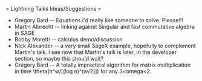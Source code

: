 = Lightning Talks Ideas/Suggestions =
 * Gregory Bard -- Equations I'd really like someone to solve. Please!!!
 * Martin Albrecht -- linking against Singular and fast commutative algebra in SAGE
 * Bobby Moretti -- calculus demo/discussion
 * Nick Alexander -- a very small SageX example, hopefully to complement Martin's talk.  I see now that Martin's talk is later, in the developer section, so maybe this should wait?
 * Gregory Bard -- A totally impractical algorithm for matrix multiplication in time \theta(n^w/[(log n)^(w/2)]) for any 3<omega<2.
